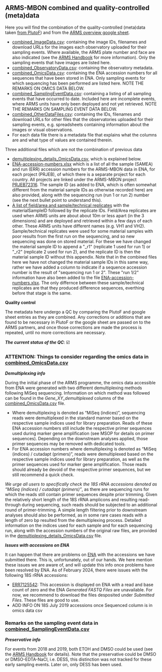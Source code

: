 ## ARMS-MBON combined and quality-controlled (meta)data

Here you will find the combination of the quality-controlled (meta)data taken [from PlutoF](https://github.com/arms-mbon/data_workspace/tree/main/qualitycontrolled_data/from_plutof)) and from the [ARMS overview google sheet](https://github.com/arms-mbon/data_workspace/tree/main/qualitycontrolled_data/from_gs).

* [combined_ImageData.csv](https://github.com/arms-mbon/data_workspace/tree/main/qualitycontrolled_data/combined/combined_ImageData.csv): containing the image IDs, filenames and download URLs for the images each observatory uploaded for their sampling events. Where available, the ARMS plate number and face are also indicated (see the [ARMS Handbook](https://github.com/arms-mbon/documentation/tree/main/armsmbon_handbook) for more information). Only the sampling events that have images are listed here.  
* [combined_ObservatoryData.csv](https://github.com/arms-mbon/data_workspace/tree/main/qualitycontrolled_data/combined/combined_ObservatoryData.csv): containing the observatory metadata.
* [combined_OmicsData.csv](https://github.com/arms-mbon/data_workspace/tree/main/qualitycontrolled_data/combined/combined_OmicsData.csv): containing the ENA accession numbers for all sequences that have been stored in ENA. Only sampling events for which sequencing has been performed are listed here. NOTE THE REMARKS ON OMICS DATA BELOW.
* [combined_SamplingEventData.csv](https://github.com/arms-mbon/data_workspace/tree/main/qualitycontrolled_data/combined/combined_SamplingEventData.csv): containing a listing of all sampling events that have occurred to date. Included here are incomplete events, where ARMS units have only been deployed and not yet retrieved. NOTE THE REMARKS ON SAMPLING EVENT DATA BELOW.
*  [combined_OtherDataFiles.csv](https://github.com/arms-mbon/data_workspace/tree/main/qualitycontrolled_data/combined/combined_OtherDataFiles.csv): containing the IDs, filenames and download URLs for other files that the observatories uploaded for their sampling events, e.g. spreadsheets containing information about the images or visual observations.
*  For each data file there is a metadata file that explains what the columns are and what type of values are contained therein.

Three additional files which are not the combination of previous data 
*  [demultiplexing_details_OmicsData.csv](https://github.com/arms-mbon/data_workspace/blob/main/qualitycontrolled_data/combined/ENA-accession-numbers.xlsx), which is explained below.
*  [ENA-accession-numbers.xlsx](https://github.com/arms-mbon/data_workspace/blob/main/qualitycontrolled_data/combined/ENA-accession-numbers.xlsx) which is a list of all the sample (SAMEA) and run (ERR) accession numbers for the ARMS-MBON data in ENA, for each project (PRJEB), of which there is a separate project for each country. All projects are linked under the ARMS-MBON project [PRJEB72316](https://www.ebi.ac.uk/ena/browser/view/prjeb72316). The sample ID (as added to ENA, which is often somewhat different from the material sample IDs as otherwise recorded here) are also provided, along with the sequencing run (run 1 or run 2) number (see the next bullet point to understand this).
*  [A list of field/area and sample/technical replicates](https://github.com/arms-mbon/data_workspace/blob/main/qualitycontrolled_data/combined/replicates-list.csv) with the materialSampleID followed by the replicate IDs. Field/Area replicates are used when ARMS units are about about 10m or less apart (in the 3 dimensions) and are deployed and retrieved within a few days of each other. These ARMS units have different names (e.g. VH1 and VH2). Sample/technical replicates were used for some material samples with poor results from the first run on the sequencing, and so new sequencing was done on stored material. For these we have changed the material sample ID to append a "_r1" (replicate 1 used for run 1) or "_r2" (replicate 2 used for run 2), and the replicate ID is then the material sample ID without this appendix. Note that in the combined files here we have not changed the material sample IDs in this same way, rather we have added a column to indicate if a sequence accession number is the result of "sequencing run 1 or 2". These "run 1/2" information have also been added to the file [ENA-accession-numbers.xlsx](https://github.com/arms-mbon/data_workspace/blob/main/qualitycontrolled_data/combined/ENA-accession-numbers.xlsx). The only differnce between these sample/technical replicates are that they produced difference sequences, everthing before that stage is the same. 

**Quality control**

The metadata here undergo a QC by comparing the PlutoF and google sheet entries as they are combined. Any corrections or additions that are found to be necessary in PlutoF or the google sheet are passed on to the ARMS partners, and once those corrections are made the process is repeated, until no more corrections are necessary. 

_**The current status of the QC**_: :ballot_box_with_check: 

<!---The current status of the QC_: :ballot_box_with_check: :repeat: -->

### ATTENTION: Things to consider regarding the omics data in [combined_OmicsData.csv](https://github.com/arms-mbon/data_workspace/tree/main/qualitycontrolled_data/combined/combined_OmicsData.csv)

***Demultiplexing info***

During the initial phase of the ARMS programme, the omics data accessible from ENA were generated with two different demultiplexing methods following MiSeq sequencing. Information on which method was followed can be found in the *Gene_XY_demultiplexed* columns of the [combined_OmicsData.csv](https://github.com/arms-mbon/data_workspace/tree/main/qualitycontrolled_data/combined/combined_OmicsData.csv) file. 
* Where demultiplexing is denoted as “MiSeq (indices)”, sequencing reads were demultiplexed in the standard manner based on the respective sample indices used for library preparation. Reads of these ENA accession numbers still include the respective primer sequences used during marker gene amplification (see MSOP for details on primer sequences). Depending on the downstream analyses applied, those primer sequences may be removed with dedicated tools.
* For ENA accession numbers where demultiplexing is denoted as “MiSeq (indices) / cutadapt (primers)”, reads were demultiplexed based on the respective sample indices used for library preparation, as well as the primer sequences used for marker gene amplification. Those reads should already be devoid of the respective primer sequences, but we still recommend a quick check.

*We urge all users to specifically check the 18S rRNA accessions denoted as “MiSeq (indices) / cutadapt (primers)”*, as there are sequencing runs for which the reads still contain primer sequences despite prior trimming. Given the relatively short length of the 18S rRNA amplicons and resulting read-through during sequencing, such reads should be subjected to an additional round of primer-trimming. A simple length filtering prior to downstream analyses should also be performed, as in some rare cases reads with a length of zero bp resulted from the demultiplexing process. Detailed information on the indices used for each sample and for each sequencing run, along with the accession numbers of the original raw files, are provided in the [demultiplexing_details_OmicsData.csv](https://github.com/arms-mbon/data_workspace/blob/main/qualitycontrolled_data/combined/demultiplexing_details_OmicsData.csv) file.

***Issues with accessions on ENA***

It can happen that there are problems on [ENA](https://www.ebi.ac.uk/ena/browser/home) with the accessions we have submitted there. This is, unfortunately, out of our hands. We here mention these issues we are aware of, and will update this info once problems have been resolved by ENA. As of February 2024, there were issues with the following 18S rRNA accessions:
* [ERR7125542](https://www.ebi.ac.uk/ena/browser/view/ERR7125542): This accession is displayed on ENA with a read and base count of zero and the ENA *Generated FASTQ Files* are unavailable. For now, we recommend to download the files desposited under *Submitted Files*. These files are good to use.
* ADD INFO ON 18S July 2019 accessions once Sequenced column is in omics data csv

### Remarks on the sampling event data in [combined_SamplingEventData.csv](https://github.com/arms-mbon/data_workspace/blob/main/qualitycontrolled_data/combined/combined_SamplingEventData.csv)

***Preservative info***

For events from 2018 and 2019, both ETOH and DMSO could be used (see the [ARMS Handbook](https://github.com/arms-mbon/documentation/tree/main/armsmbon_handbook) for details). Note that the preservative could be DMSO or DMSO-EDTA-NaCl, i.e. DESS, this distinction was not tracked for these early sampling events. Later on, only DESS has been used. 
